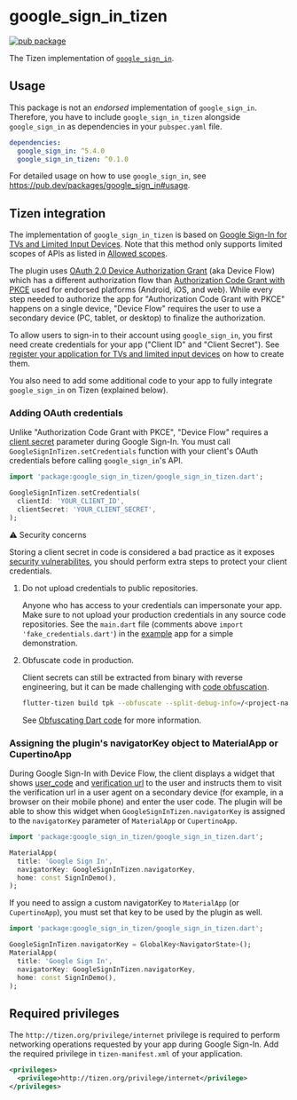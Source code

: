 # google_sign_in_tizen

[![pub package](https://img.shields.io/pub/v/google_sign_in_tizen.svg)](https://pub.dev/packages/google_sign_in_tizen)

The Tizen implementation of [`google_sign_in`](https://github.com/flutter/plugins/tree/master_archive/packages/google_sign_in/google_sign_in).

## Usage

This package is not an _endorsed_ implementation of `google_sign_in`. Therefore, you have to include `google_sign_in_tizen` alongside `google_sign_in` as dependencies in your `pubspec.yaml` file.

```yaml
dependencies:
  google_sign_in: ^5.4.0
  google_sign_in_tizen: ^0.1.0
```

For detailed usage on how to use `google_sign_in`, see https://pub.dev/packages/google_sign_in#usage.

## Tizen integration

The implementation of `google_sign_in_tizen` is based on [Google Sign-In for TVs and Limited Input Devices](https://developers.google.com/identity/gsi/web/guides/devices). Note that this method only supports limited scopes of APIs as listed in [Allowed scopes](https://developers.google.com/identity/protocols/oauth2/limited-input-device#allowedscopes).

The plugin uses [OAuth 2.0 Device Authorization Grant](https://datatracker.ietf.org/doc/html/rfc8628) (aka Device Flow) which has a different authorization flow than [Authorization Code Grant with PKCE](https://datatracker.ietf.org/doc/html/rfc7636) used for endorsed platforms (Android, iOS, and web). While every step needed to authorize the app for "Authorization Code Grant with PKCE" happens on a single device, "Device Flow" requires the user to use a secondary device (PC, tablet, or desktop) to finalize the authorization.

To allow users to sign-in to their account using `google_sign_in`, you first need create credentials for your app ("Client ID" and "Client Secret"). See [register your application for TVs and limited input devices](https://developers.google.com/identity/gsi/web/guides/devices#get_a_client_id_and_client_secret) on how to create them.

You also need to add some additional code to your app to fully integrate `google_sign_in` on Tizen (explained below).

### Adding OAuth credentials

Unlike "Authorization Code Grant with PKCE", "Device Flow" requires a [client secret](https://developers.google.com/identity/protocols/oauth2/limited-input-device#step-4:-poll-googles-authorization-server) parameter during Google Sign-In. You must call `GoogleSignInTizen.setCredentials` function with your client's OAuth credentials before calling `google_sign_in`'s API.

```dart
import 'package:google_sign_in_tizen/google_sign_in_tizen.dart';

GoogleSignInTizen.setCredentials(
  clientId: 'YOUR_CLIENT_ID',
  clientSecret: 'YOUR_CLIENT_SECRET',
);
```

:warning: Security concerns

Storing a client secret in code is considered a bad practice as it exposes [security vulnerabilites](https://datatracker.ietf.org/doc/html/rfc8628#section-5.6), you should perform extra steps to protect your client credentials.

1. Do not upload credentials to public repositories.

   Anyone who has access to your credentials can impersonate your app. Make sure to not upload your production credentials in any source code repositories. See the `main.dart` file (comments above `import 'fake_credentials.dart'`) in the [example](/example/) app for a simple demonstration.

2. Obfuscate code in production.

   Client secrets can still be extracted from binary with reverse engineering, but it can be made challenging with [code obfuscation](<https://en.wikipedia.org/wiki/Obfuscation_(software)>).

   ```bash
   flutter-tizen build tpk --obfuscate --split-debug-info=/<project-name>/<directory>
   ```

   See [Obfuscating Dart code](https://docs.flutter.dev/deployment/obfuscate) for more information.

### Assigning the plugin's navigatorKey object to MaterialApp or CupertinoApp

During Google Sign-In with Device Flow, the client displays a widget that shows [user_code](https://developers.google.com/identity/gsi/web/guides/devices#obtain_a_user_code_and_verification_url) and [verification url](https://developers.google.com/identity/gsi/web/guides/devices#obtain_a_user_code_and_verification_url) to the user and instructs them to visit the verification url in a user agent on a secondary device (for example, in a browser on their mobile phone) and enter the user code. The plugin will be able to show this widget when `GoogleSignInTizen.navigatorKey` is assigned to the `navigatorKey` parameter of `MaterialApp` or `CupertinoApp`.

```dart
import 'package:google_sign_in_tizen/google_sign_in_tizen.dart';

MaterialApp(
  title: 'Google Sign In',
  navigatorKey: GoogleSignInTizen.navigatorKey,
  home: const SignInDemo(),
);
```

If you need to assign a custom navigatorKey to `MaterialApp` (or `CupertinoApp`), you must set that key to be used by the plugin as well.

```dart
import 'package:google_sign_in_tizen/google_sign_in_tizen.dart';

GoogleSignInTizen.navigatorKey = GlobalKey<NavigatorState>();
MaterialApp(
  title: 'Google Sign In',
  navigatorKey: GoogleSignInTizen.navigatorKey,
  home: const SignInDemo(),
);
```

## Required privileges

The `http://tizen.org/privilege/internet` privilege is required to perform networking operations requested by your app during Google Sign-In. Add the required privilege in `tizen-manifest.xml` of your application.

```xml
<privileges>
  <privilege>http://tizen.org/privilege/internet</privilege>
</privileges>
```
